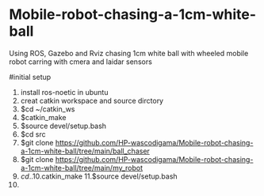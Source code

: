 # Mobile-robot-chasing-a-1cm-white-ball
Using ROS, Gazebo and Rviz chasing 1cm white ball with wheeled mobile robot carring with cmera and laidar sensors

#initial setup
1. install ros-noetic in ubuntu
2. creat catkin workspace and source dirctory
3. $cd ~/catkin_ws
4. $catkin_make
5. $source devel/setup.bash
6. $cd src
7. $git clone https://github.com/HP-wascodigama/Mobile-robot-chasing-a-1cm-white-ball/tree/main/ball_chaser
8. $git clone https://github.com/HP-wascodigama/Mobile-robot-chasing-a-1cm-white-ball/tree/main/my_robot
9. $cd ..
10.$catkin_make
11.$source devel/setup.bash
12.
